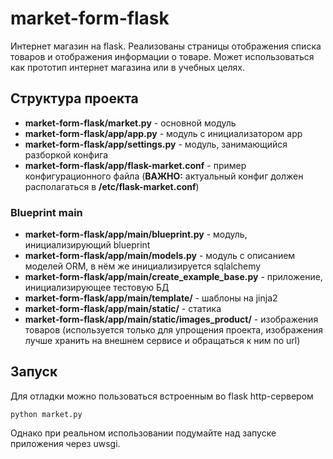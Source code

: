 # market-form-flask
Интернет магазин на flask. Реализованы страницы отображения списка товаров и отображения информации о товаре. Может использоваться как прототип интернет магазина или в учебных целях.

## Структура проекта

 - **market-form-flask/market.py** - основной модуль
 - **market-form-flask/app/app.py** - модуль с инициализатором app
 - **market-form-flask/app/settings.py** - модуль, занимающийся разборкой конфига
 - **market-form-flask/app/flask-market.conf** - пример конфигурационного файла (**ВАЖНО:** актуальный конфиг должен располагаться в **/etc/flask-market.conf**)

 ### Blueprint main
 - **market-form-flask/app/main/blueprint.py** - модуль, инициализирующий blueprint
 - **market-form-flask/app/main/models.py** - модуль с описанием моделей ORM, в нём же инициализируется sqlalchemy
 - **market-form-flask/app/main/create_example_base.py** - приложение, инициализирующее тестовую БД
 - **market-form-flask/app/main/template/** - шаблоны на jinja2
 - **market-form-flask/app/main/static/** - статика
 - **market-form-flask/app/main/static/images_product/** - изображения товаров (используется только для упрощения проекта, изображения лучше хранить на внешнем сервисе и обращаться к ним по url)


## Запуск


Для отладки можно пользоваться встроенным во flask http-сервером
```
python market.py
```
Однако при реальном использовании подумайте над запуске приложения через uwsgi.
